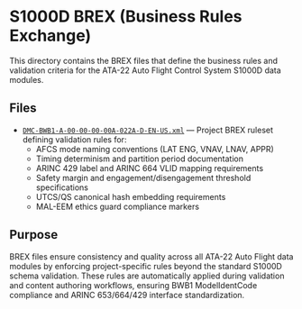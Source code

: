 # S1000D BREX (Business Rules Exchange)

This directory contains the BREX files that define the business rules and validation criteria for the ATA-22 Auto Flight Control System S1000D data modules.

## Files

- [`DMC-BWB1-A-00-00-00-00A-022A-D-EN-US.xml`](./DMC-BWB1-A-00-00-00-00A-022A-D-EN-US.xml) — Project BREX ruleset defining validation rules for:
  - AFCS mode naming conventions (LAT ENG, VNAV, LNAV, APPR)
  - Timing determinism and partition period documentation
  - ARINC 429 label and ARINC 664 VLID mapping requirements
  - Safety margin and engagement/disengagement threshold specifications
  - UTCS/QS canonical hash embedding requirements
  - MAL-EEM ethics guard compliance markers

## Purpose

BREX files ensure consistency and quality across all ATA-22 Auto Flight data modules by enforcing project-specific rules beyond the standard S1000D schema validation. These rules are automatically applied during validation and content authoring workflows, ensuring BWB1 ModelIdentCode compliance and ARINC 653/664/429 interface standardization.